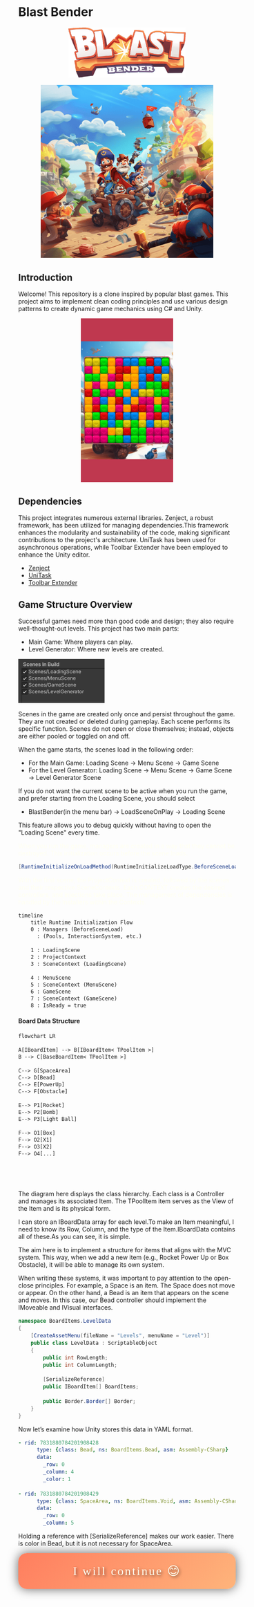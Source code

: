 
# Blast Bender

<p align="center">
  <img src="Assets/Documentation~/Images/logo.png?raw=true" alt="Blast Bender" width="271.25px" height="116.25px"/>
</p>

<p align="center">
  <img src="Assets/Documentation~/Images/1.png?raw=true" alt="Blast Bender" width="400px" height="400px"/>
    <!--<img src="Assets/Documentation~/Images/2.png?raw=true" alt="Blast Bender" width="350px" height="350px"/>-->
</p>

## Introduction
Welcome! This repository is a clone inspired by popular blast games. This project aims to implement clean coding principles and use various design patterns to create dynamic game mechanics using C# and Unity.

<p align="center">
  <img src="Assets/Documentation~/Images/InGame.gif?raw=true" alt="Blast Bender" width="213.3px" height="378.6px"/>
</p>

## Dependencies
This project integrates numerous external libraries. Zenject, a robust framework, has been utilized for managing dependencies.This framework enhances the modularity and sustainability of the code, making significant contributions to the project's architecture. UniTask has been used for asynchronous operations, while Toolbar Extender have been employed to enhance the Unity editor.
- [Zenject](https://github.com/modesttree/Zenject)
- [UniTask](https://github.com/Cysharp/UniTask)
- [Toolbar Extender](https://github.com/marijnz/unity-toolbar-extender)

## Game Structure Overview

Successful games need more than good code and design; they also require well-thought-out levels. This project has two main parts:

- Main Game: Where players can play.
- Level Generator: Where new levels are created.

<img src="Assets/Documentation~/Images/scenes.png?raw=true" style="margin: 10 0 10px 50px;" alt="Zenject" width="200px" height="102px"/>


Scenes in the game are created only once and persist throughout the game. They are not created or deleted during gameplay. Each scene performs its specific function. Scenes do not open or close themselves; instead, objects are either pooled or toggled on and off.

When the game starts, the scenes load in the following order:

- For the Main Game: Loading Scene -> Menu Scene -> Game Scene
- For the Level Generator: Loading Scene -> Menu Scene -> Game Scene -> Level Generator Scene

If you do not want the current scene to be active when you run the game, and prefer starting from the Loading Scene, you should select 

- BlastBender(in the menu bar) -> LoadSceneOnPlay -> Loading Scene

This feature allows you to debug quickly without having to open the "Loading Scene" every time.

<span style="color:ivory;">When you run the game, managers are created in a way that they cannot be destroyed. This initialization occurs before the scene loads.</span>

```csharp
[RuntimeInitializeOnLoadMethod(RuntimeInitializeLoadType.BeforeSceneLoad)]
```

<span style="color:ivory;">With the first scene, the ProjectContext is created, followed by the scenes and their respective SceneContexts. Each CONTEXT creates the desired controllers, and injections take place.
The management of dependencies is handled by the Installers within the Contexts.</span>

```mermaid
timeline
    title Runtime Initialization Flow
    0 : Managers (BeforeSceneLoad)
      : (Pools, InteractionSystem, etc.)
      
    1 : LoadingScene
    2 : ProjectContext
    3 : SceneContext (LoadingScene)

    4 : MenuScene
    5 : SceneContext (MenuScene)
    6 : GameScene
    7 : SceneContext (GameScene)
    8 : IsReady = true

```


#### Board Data Structure

```mermaid
flowchart LR

A[IBoardItem] --> B[IBoardItem< TPoolItem >] 
B --> C[BaseBoardItem< TPoolItem >]

C--> G[SpaceArea]
C--> D[Bead]
C--> E[PowerUp]
C--> F[Obstacle]

E--> P1[Rocket]
E--> P2[Bomb]
E--> P3[Light Ball]

F--> O1[Box]
F--> O2[X1]
F--> O3[X2]
F--> O4[...]



```

<br />

The diagram here displays the class hierarchy. Each class is a Controller and manages its associated Item. The TPoolItem item serves as the View of the Item and is its physical form.

 I can store an IBoardData array for each level.To make an Item meaningful, I need to know its Row, Column, and the type of the Item.IBoardData contains all of these.As you can see, it is simple.

 The aim here is to implement a structure for items that aligns with the MVC system. This way, when we add a new item (e.g., Rocket Power Up or Box Obstacle), it will be able to manage its own system.

When writing these systems, it was important to pay attention to the open-close principles. For example, a Space is an item. The Space does not move or appear. On the other hand, a Bead is an item that appears on the scene and moves. In this case, our Bead controller should implement the IMoveable and IVisual interfaces.

```csharp
namespace BoardItems.LevelData
{
    [CreateAssetMenu(fileName = "Levels", menuName = "Level")]
    public class LevelData : ScriptableObject
    {
        public int RowLength;
        public int ColumnLength;

        [SerializeReference] 
        public IBoardItem[] BoardItems;

        public Border.Border[] Border;
    }
}
```

Now let’s examine how Unity stores this data in YAML format.

```yaml
- rid: 7831880784201908428
      type: {class: Bead, ns: BoardItems.Bead, asm: Assembly-CSharp}
      data:
        _row: 0
        _column: 4
        _color: 1

- rid: 7831880784201908429
      type: {class: SpaceArea, ns: BoardItems.Void, asm: Assembly-CSharp}
      data:
        _row: 0
        _column: 5
```

Holding a reference with [SerializeReference] makes our work easier. There is color in Bead, but it is not necessary for SpaceArea.

<div style="background: linear-gradient(135deg, #ff7e5f, #feb47b); padding: 25px; border-radius: 20px; text-align: center; box-shadow: 0px 0px 25px rgba(0, 0, 0, 0.6);">
    <span style="color: ivory; font-size: 28px; font-family: 'Brush Script MT', cursive; text-shadow: 3px 3px 6px rgba(0, 0, 0, 0.5); letter-spacing: 3px;">
        I will continue 😊
    </span>
</div>

